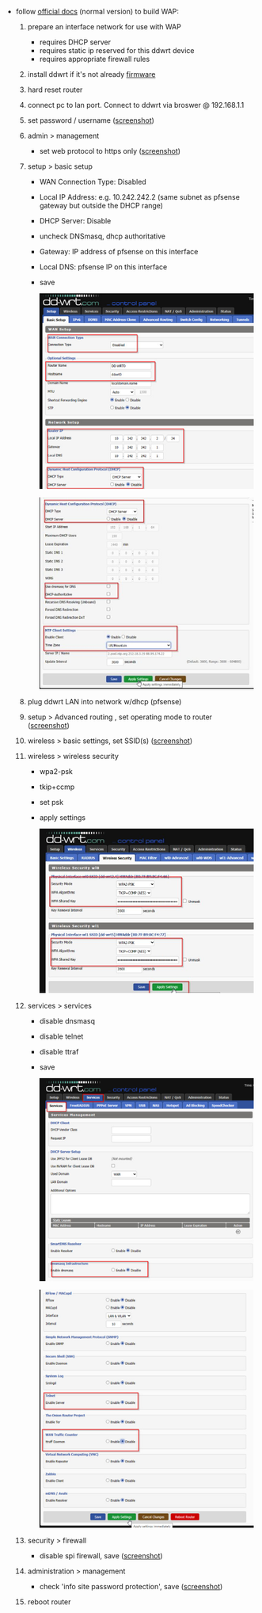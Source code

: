 - follow [official docs](https://wiki.dd-wrt.com/wiki/index.php/Wireless_Access_Point) (normal version) to build WAP:
    1. prepare an interface network for use with WAP
        - requires DHCP server
        - requires static ip reserved for this ddwrt device
        - requires appropriate firewall rules
    2. install ddwrt if it's not already [firmware](https://ftp.dd-wrt.com/dd-wrtv2/downloads/betas/)
    3. hard reset router
    4. connect pc to lan port. Connect to ddwrt via broswer @ 192.168.1.1
    5. set password / username ([screenshot](https://github.com/mynah22/Homelab-Guides/raw/main/screenshots/netgearWap11.jpg))
    6. admin > management 
        - set web protocol to https only ([screenshot](https://github.com/mynah22/Homelab-Guides/raw/main/screenshots/netgearWap10.jpg))
    7. setup > basic setup
       - WAN Connection Type: Disabled
       - Local IP Address: e.g. 10.242.242.2 (same subnet as pfsense gateway but outside the DHCP range)
       - DHCP Server: Disable
       - uncheck DNSmasq, dhcp authoritative
       - Gateway: IP address of pfsense on this interface
       - Local DNS: pfsense IP on this interface
       - save

            ![](https://github.com/mynah22/Homelab-Guides/raw/main/screenshots/netgearWap9.jpg)

            ![](https://github.com/mynah22/Homelab-Guides/raw/main/screenshots/netgearWap8.jpg)

    8. plug ddwrt LAN into network w/dhcp (pfsense)
    9. setup > Advanced routing , set operating mode to router ([screenshot](https://github.com/mynah22/Homelab-Guides/raw/main/screenshots/netgearWap7.jpg))
    10. wireless > basic settings, set SSID(s) ([screenshot](https://github.com/mynah22/Homelab-Guides/raw/main/screenshots/netgearWap6.jpg))
    11. wireless > wireless security
        - wpa2-psk
        - tkip+ccmp
        - set psk
        - apply settings

            ![](https://github.com/mynah22/Homelab-Guides/raw/main/screenshots/netgearWap5.jpg)

    12. services > services
        - disable dnsmasq
        - disable telnet
        - disable ttraf
        - save

            ![](https://github.com/mynah22/Homelab-Guides/raw/main/screenshots/netgearWap4.jpg)

            ![](https://github.com/mynah22/Homelab-Guides/raw/main/screenshots/netgearWap3.jpg)

    13. security > firewall
        - disable spi firewall, save ([screenshot](https://github.com/mynah22/Homelab-Guides/raw/main/screenshots/netgearWap2.jpg))
    14. administration > management
        - check 'info site password protection', save ([screenshot](https://github.com/mynah22/Homelab-Guides/raw/main/screenshots/netgearWap1.jpg))
    15. reboot router
